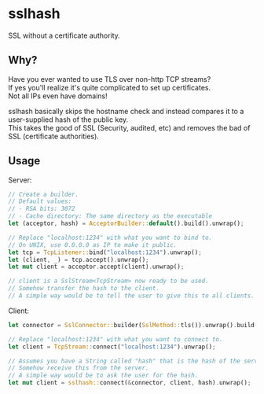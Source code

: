 # sslhash

SSL without a certificate authority.

## Why?

Have you ever wanted to use TLS over non-http TCP streams?  
If yes you'll realize it's quite complicated to set up certificates.  
Not all IPs even have domains!

sslhash basically skips the hostname check and instead compares it to a user-supplied hash of the public key.  
This takes the good of SSL (Security, audited, etc) and removes the bad of SSL (certificate authorities).

## Usage

Server:

```Rust
// Create a builder.
// Default values:
// - RSA bits: 3072
// - Cache directory: The same directory as the executable
let (acceptor, hash) = AcceptorBuilder::default().build().unwrap();

// Replace "localhost:1234" with what you want to bind to.
// On UNIX, use 0.0.0.0 as IP to make it public.
let tcp = TcpListener::bind("localhost:1234").unwrap();
let (client, _) = tcp.accept().unwrap();
let mut client = acceptor.accept(client).unwrap();

// client is a SslStream<TcpStream> now ready to be used.
// Somehow transfer the hash to the client.
// A simple way would be to tell the user to give this to all clients.
```

Client:

```Rust
let connector = SslConnector::builder(SslMethod::tls()).unwrap().build();

// Replace "localhost:1234" with what you want to connect to.
let client = TcpStream::connect("localhost:1234").unwrap();

// Assumes you have a String called "hash" that is the hash of the server's public key.
// Somehow receive this from the server.
// A simple way would be to ask the user for the hash.
let mut client = sslhash::connect(&connector, client, hash).unwrap();
```
